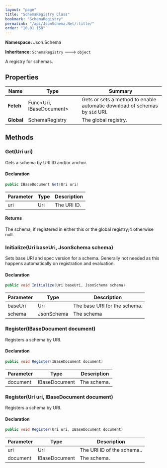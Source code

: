 ```yaml
---
layout: "page"
title: "SchemaRegistry Class"
bookmark: "SchemaRegistry"
permalink: "/api/JsonSchema.Net/:title/"
order: "10.01.158"
---
```

**Namespace:** Json.Schema

**Inheritance:**
`SchemaRegistry`
 🡒 
`object`

A registry for schemas.

## Properties

| Name | Type | Summary |
|---|---|---|
| **Fetch** | Func\<Uri, IBaseDocument\> | Gets or sets a method to enable automatic download of schemas by `$id` URI. |
| **Global** | SchemaRegistry | The global registry. |

## Methods

### Get(Uri uri)

Gets a schema by URI ID and/or anchor.

#### Declaration

```c#
public IBaseDocument Get(Uri uri)
```

| Parameter | Type | Description |
|---|---|---|
| uri | Uri | The URI ID. |


#### Returns

The schema, if registered in either this or the global registry;4
otherwise null.

### Initialize(Uri baseUri, JsonSchema schema)

Sets base URI and spec version for a schema.  Generally not needed as this happens automatically on registration and evaluation.

#### Declaration

```c#
public void Initialize(Uri baseUri, JsonSchema schema)
```

| Parameter | Type | Description |
|---|---|---|
| baseUri | Uri | The base URI for the schema. |
| schema | JsonSchema | The schema |


### Register(IBaseDocument document)

Registers a schema by URI.

#### Declaration

```c#
public void Register(IBaseDocument document)
```

| Parameter | Type | Description |
|---|---|---|
| document | IBaseDocument | The schema. |


### Register(Uri uri, IBaseDocument document)

Registers a schema by URI.

#### Declaration

```c#
public void Register(Uri uri, IBaseDocument document)
```

| Parameter | Type | Description |
|---|---|---|
| uri | Uri | The URI ID of the schema.. |
| document | IBaseDocument | The schema. |


